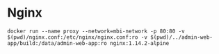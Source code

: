 # Nginx

`docker run --name proxy --network=mbi-network -p 80:80 -v $(pwd)/nginx.conf:/etc/nginx/nginx.conf:ro -v $(pwd)/../admin-web-app/build:/data/admin-web-app:ro nginx:1.14.2-alpine`